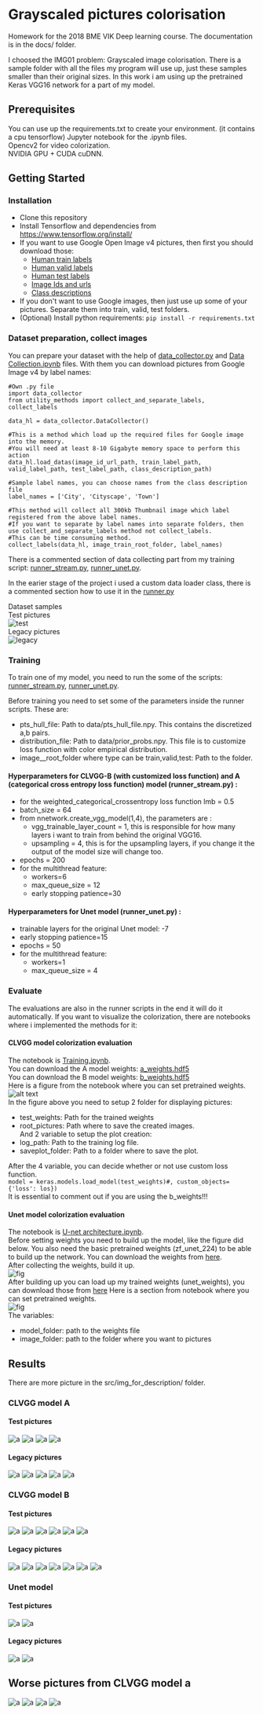 # Grayscaled pictures colorisation  

Homework for the 2018 BME VIK Deep learning course.
The documentation is in the docs/ folder.

I choosed the IMG01 problem: Grayscaled image colorisation.
There is a sample folder with all the files my program will use up, just these samples smaller than their original sizes.
In this work i am using up the pretrained Keras VGG16 network for a part of my model.

## Prerequisites  
You can use up the requirements.txt to create your environment. (it contains a cpu tensorflow) Jupyter notebook  for the .ipynb files.  
Opencv2 for video colorization.  
NVIDIA GPU + CUDA cuDNN.  

## Getting Started

### Installation

- Clone this repository  
- Install Tensorflow and dependencies from https://www.tensorflow.org/install/
- If you want to use Google Open Image v4 pictures, then first you should download those:
  - [Human train labels](https://storage.googleapis.com/openimages/2018_04/train/train-annotations-human-imagelabels.csv)  
  - [Human valid labels](https://storage.googleapis.com/openimages/2018_04/validation/validation-annotations-human-imagelabels.csv)  
  - [Human test labels](https://storage.googleapis.com/openimages/2018_04/test/test-annotations-human-imagelabels.csv)  
  - [Image Ids and urls](https://storage.googleapis.com/openimages/2018_04/image_ids_and_rotation.csv)  
  - [Class descriptions](https://storage.googleapis.com/openimages/2018_04/class-descriptions.csv)  
- If you don't want to use Google images, then just use up some of your pictures. Separate them into train, valid, test folders.
- (Optional) Install python requirements:
    `pip install -r requirements.txt`
    
### Dataset preparation, collect images

You can prepare your dataset with the help of [data_collector.py](https://github.com/caspien6/deep_learning/blob/master/src/data_collector.py) and [Data Collection.ipynb](https://github.com/caspien6/deep_learning/blob/master/src/Data%20Collection.ipynb) files.
With them you can download pictures from Google Image v4 by label names: 
```
#Own .py file
import data_collector
from utility_methods import collect_and_separate_labels, collect_labels

data_hl = data_collector.DataCollector()

#This is a method which load up the required files for Google image into the memory. 
#You will need at least 8-10 Gigabyte memory space to perform this action
data_hl.load_datas(image_id_url_path, train_label_path, valid_label_path, test_label_path, class_description_path)

#Sample label names, you can choose names from the class description file
label_names = ['City', 'Cityscape', 'Town']

#This method will collect all 300kb Thumbnail image which label registered from the above label names.
#If you want to separate by label names into separate folders, then use collect_and_separate_labels method not collect_labels.
#This can be time consuming method.
collect_labels(data_hl, image_train_root_folder, label_names)
```
There is a commented section of data collecting part from my training script: [runner_stream.py](https://github.com/caspien6/deep_learning/blob/master/src/runner_stream.py), [runner_unet.py](https://github.com/caspien6/deep_learning/blob/master/src/runner_unet.py).

In the earier stage of the project i used a custom data loader class, there is a commented section how to use it in the [runner.py](https://github.com/caspien6/deep_learning/blob/master/src/runner.py)

Dataset samples  
Test pictures  
![test](src/img_for_description/image_gallery.png)  
Legacy pictures  
![legacy](src/img_for_description/legacy_image_gallery.png)  

### Training
To train one of my model, you need to run the some of the scripts: [runner_stream.py](https://github.com/caspien6/deep_learning/blob/master/src/runner_stream.py), [runner_unet.py](https://github.com/caspien6/deep_learning/blob/master/src/runner_unet.py). 

Before training you need to set some of the parameters inside the runner scripts. These are:
- pts_hull_file: Path to data/pts_hull_file.npy. This contains the discretized a,b pairs.
- distribution_file: Path to data/prior_probs.npy. This file is to customize loss function with color empirical distribution.
- image_<type>_root_folder where type can be train,valid,test: Path to the <type> folder.   
  

#### Hyperparameters for CLVGG-B (with customized loss function) and A (categorical cross entropy loss function) model (runner_stream.py) :
- for the weighted_categorical_crossentropy loss function lmb = 0.5  
- batch_size = 64
- from nnetwork.create_vgg_model(1,4), the parameters are : 
  - vgg_trainable_layer_count = 1, this is responsible for how many layers i want to train from behind the original VGG16.
  - upsampling = 4, this is for the upsampling layers, if you change it the output of the model size will change too.
- epochs = 200
- for the multithread feature: 
  - workers=6
  - max_queue_size = 12
  - early stopping patience=30
  
#### Hyperparameters for Unet model (runner_unet.py) :
- trainable layers for the original Unet model: -7
- early stopping patience=15
- epochs = 50
- for the multithread feature: 
  - workers=1
  - max_queue_size = 4
  
### Evaluate
The evaluations are also in the runner scripts in the end it will do it automatically.
If you want to visualize the colorization, there are notebooks where i implemented the methods for it:

#### CLVGG model colorization evaluation
The notebook is [Training.ipynb](https://github.com/caspien6/deep_learning/blob/master/src/Training.ipynb).  
You can download the A model weights: [a_weights.hdf5](https://drive.google.com/open?id=13MPUkLqiGiKOdWPuh1g2Q3FbM9rJ_yw4)  
You can download the B model weights: [b_weights.hdf5](https://drive.google.com/open?id=13MPUkLqiGiKOdWPuh1g2Q3FbM9rJ_yw4)  
Here is a figure from the notebook where you can set pretrained weights.  
![alt text](src/img_for_description/visualize_results_clvgg.JPG)  
In the figure above you need to setup 2 folder for displaying pictures:
- test_weights: Path for the trained weights
- root_pictures: Path where to save the created images.  
And 2 variable to setup the plot creation:
- log_path: Path to the training log file.
- saveplot_folder: Path to a folder where to save the plot.

After the 4 variable, you can decide whether or not use custom loss function.  
`model = keras.models.load_model(test_weights)#, custom_objects={'loss': los})`  
It is essential to comment out if you are using the b_weights!!!

#### Unet model colorization evaluation
The notebook is [U-net architecture.ipynb](https://github.com/caspien6/deep_learning/blob/master/src/U-net%20architecture.ipynb).  
Before setting weights you need to build up the model, like the figure did below.
You also need the basic pretrained weights (zf_unet_224) to be able to build up the network. You can download the weights from [here](https://drive.google.com/drive/u/0/folders/13MPUkLqiGiKOdWPuh1g2Q3FbM9rJ_yw4).  
After collecting the weights, build it up.  
![fig](src/img_for_description/unet_build_network.JPG)  
After building up you can load up my trained weights (unet_weights), you can download those from [here](https://drive.google.com/drive/u/0/folders/13MPUkLqiGiKOdWPuh1g2Q3FbM9rJ_yw4)
Here is a section from notebook where you can set pretrained weights.  
![fig](src/img_for_description/visualize_results_unet.jpg)  
The variables:
- model_folder: path to the weights file
- image_folder: path to the folder where you want to pictures  
  
## Results
There are more picture in the src/img_for_description/ folder.
### CLVGG model A
#### Test pictures
![a](src/img_for_description/clvgg_a/test_pics/test_img0.png)
![a](src/img_for_description/clvgg_a/test_pics/test_img2.png)
![a](src/img_for_description/clvgg_a/test_pics/test_img3.png)
![a](src/img_for_description/clvgg_a/test_pics/test_img6.png)

#### Legacy pictures
![a](src/img_for_description/clvgg_a/legacy/test_img0.png)
![a](src/img_for_description/clvgg_a/legacy/test_img1.png)
![a](src/img_for_description/clvgg_a/legacy/test_img2.png)
![a](src/img_for_description/clvgg_a/legacy/test_img4.png)
![a](src/img_for_description/clvgg_a/legacy/test_img6.png)

### CLVGG model B
#### Test pictures
![a](src/img_for_description/clvgg_b/test_pics/test_img0.png)
![a](src/img_for_description/clvgg_b/test_pics/test_img1.png)
![a](src/img_for_description/clvgg_b/test_pics/test_img2.png)
![a](src/img_for_description/clvgg_b/test_pics/test_img3.png)
![a](src/img_for_description/clvgg_b/test_pics/test_img4.png)
![a](src/img_for_description/clvgg_b/test_pics/test_img6.png)

#### Legacy pictures
![a](src/img_for_description/clvgg_b/legacy/test_img0.png)
![a](src/img_for_description/clvgg_b/legacy/test_img1.png)
![a](src/img_for_description/clvgg_b/legacy/test_img2.png)
![a](src/img_for_description/clvgg_b/legacy/test_img3.png)
![a](src/img_for_description/clvgg_b/legacy/test_img4.png)
![a](src/img_for_description/clvgg_b/legacy/test_img5.png)
![a](src/img_for_description/clvgg_b/legacy/test_img6.png)

### Unet model
#### Test pictures
![a](src/img_for_description/unet/test_pics/test_img0.png)
![a](src/img_for_description/unet/test_pics/test_img1.png)

#### Legacy pictures
![a](src/img_for_description/unet/legacy/test_img0.png)
![a](src/img_for_description/unet/legacy/test_img1.png)

## Worse pictures from CLVGG model a
![a](src/img_for_description/clvgg_a/worse/test_pics/test_img0.png)
![a](src/img_for_description/clvgg_a/worse/test_pics/test_img1.png)
![a](src/img_for_description/clvgg_a/worse/legacy/test_img1.png)
![a](src/img_for_description/clvgg_a/worse/legacy/test_img11.png)
